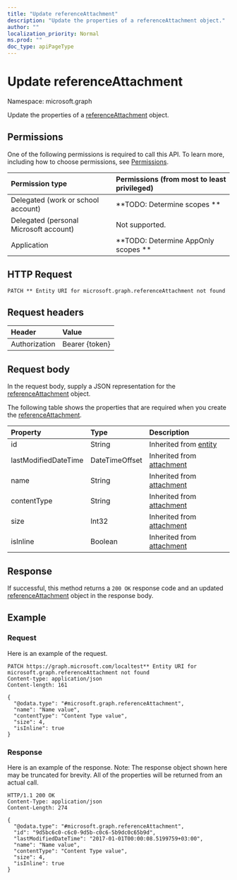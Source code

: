 ```yaml
---
title: "Update referenceAttachment"
description: "Update the properties of a referenceAttachment object."
author: ""
localization_priority: Normal
ms.prod: ""
doc_type: apiPageType
---
```


# Update referenceAttachment

Namespace: microsoft.graph

Update the properties of a [referenceAttachment](../resources/referenceattachment.md) object.

## Permissions
One of the following permissions is required to call this API. To learn more, including how to choose permissions, see [Permissions](/concepts/permissions-reference.md).

|Permission type|Permissions (from most to least privileged)|
|:---|:---|
|Delegated (work or school account)|**TODO: Determine scopes **|
|Delegated (personal Microsoft account)|Not supported.|
|Application|**TODO: Determine AppOnly scopes **|

## HTTP Request
<!-- {
  "blockType": "ignored"
}
-->
``` http
PATCH ** Entity URI for microsoft.graph.referenceAttachment not found
```

## Request headers
|Header|Value|
|:---|:---|
|Authorization|Bearer {token}|

## Request body
In the request body, supply a JSON representation for the [referenceAttachment](../resources/referenceattachment.md) object.

The following table shows the properties that are required when you create the [referenceAttachment](../resources/referenceattachment.md).

|Property|Type|Description|
|:---|:---|:---|
|id|String| Inherited from [entity](../resources/entity.md)|
|lastModifiedDateTime|DateTimeOffset| Inherited from [attachment](../resources/attachment.md)|
|name|String| Inherited from [attachment](../resources/attachment.md)|
|contentType|String| Inherited from [attachment](../resources/attachment.md)|
|size|Int32| Inherited from [attachment](../resources/attachment.md)|
|isInline|Boolean| Inherited from [attachment](../resources/attachment.md)|



## Response
If successful, this method returns a `200 OK` response code and an updated [referenceAttachment](../resources/referenceattachment.md) object in the response body.

## Example

### Request
Here is an example of the request.
<!-- {
  "blockType": "request",
  "name": "update_referenceattachment"
}
-->
``` http
PATCH https://graph.microsoft.com/localtest** Entity URI for microsoft.graph.referenceAttachment not found
Content-type: application/json
Content-length: 161

{
  "@odata.type": "#microsoft.graph.referenceAttachment",
  "name": "Name value",
  "contentType": "Content Type value",
  "size": 4,
  "isInline": true
}
```

### Response
Here is an example of the response. Note: The response object shown here may be truncated for brevity. All of the properties will be returned from an actual call.
<!-- {
  "blockType": "response",
  "truncated": true
}
-->
``` http
HTTP/1.1 200 OK
Content-Type: application/json
Content-Length: 274

{
  "@odata.type": "#microsoft.graph.referenceAttachment",
  "id": "9d5bc6c0-c6c0-9d5b-c0c6-5b9dc0c65b9d",
  "lastModifiedDateTime": "2017-01-01T00:00:08.5199759+03:00",
  "name": "Name value",
  "contentType": "Content Type value",
  "size": 4,
  "isInline": true
}
```

